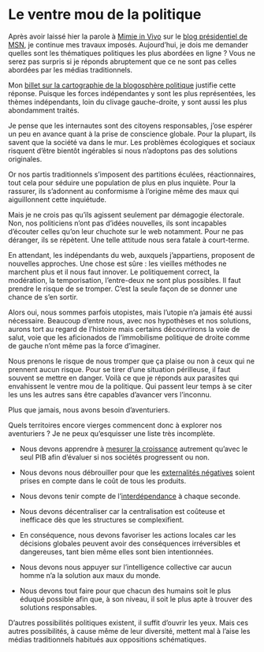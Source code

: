 # Le ventre mou de la politique

Après avoir laissé hier la parole à [Mimie in Vivo](http://www.mimie-invivo.com) sur le [blog présidentiel de MSN](http://2007.fr.msn.com/blog/), je continue mes travaux imposés. Aujourd’hui, je dois me demander quelles sont les thématiques politiques les plus abordées en ligne ? Vous ne serez pas surpris si je réponds abruptement que ce ne sont pas celles abordées par les médias traditionnels.

Mon [billet sur la cartographie de la blogosphère politique](http://blog.tcrouzet.com/2007/02/13/cartographie-de-la-blogosphere-politique/) justifie cette réponse. Puisque les forces indépendantes y sont les plus représentées, les thèmes indépendants, loin du clivage gauche-droite, y sont aussi les plus abondamment traités.

Je pense que les internautes sont des citoyens responsables, j’ose espérer un peu en avance quant à la prise de conscience globale. Pour la plupart, ils savent que la société va dans le mur. Les problèmes écologiques et sociaux risquent d’être bientôt ingérables si nous n’adoptons pas des solutions originales.

Or nos partis traditionnels s’imposent des partitions éculées, réactionnaires, tout cela pour séduire une population de plus en plus inquiète. Pour la rassurer, ils s’adonnent au conformisme à l’origine même des maux qui aiguillonnent cette inquiétude.

Mais je ne crois pas qu’ils agissent seulement par démagogie électorale. Non, nos politiciens n’ont pas d’idées nouvelles, ils sont incapables d’écouter celles qu’on leur chuchote sur le web notamment. Pour ne pas déranger, ils se répètent. Une telle attitude nous sera fatale à court-terme.

En attendant, les indépendants du web, auxquels j’appartiens, proposent de nouvelles approches. Une chose est sûre : les vieilles méthodes ne marchent plus et il nous faut innover. Le politiquement correct, la modération, la temporisation, l’entre-deux ne sont plus possibles. Il faut prendre le risque de se tromper. C’est la seule façon de se donner une chance de s’en sortir.

Alors oui, nous sommes parfois utopistes, mais l’utopie n’a jamais été aussi nécessaire. Beaucoup d’entre nous, avec nos hypothèses et nos solutions, aurons tort au regard de l’histoire mais certains découvrirons la voie de salut, voie que les aficionados de l’immobilisme politique de droite comme de gauche n’ont même pas la force d’imaginer.

Nous prenons le risque de nous tromper que ça plaise ou non à ceux qui ne prennent aucun risque. Pour se tirer d’une situation périlleuse, il faut souvent se mettre en danger. Voilà ce que je réponds aux parasites qui envahissent le ventre mou de la politique. Qui passent leur temps à se citer les uns les autres sans être capables d’avancer vers l’inconnu.

Plus que jamais, nous avons besoin d’aventuriers.

Quels territoires encore vierges commencent donc à explorer nos aventuriers ? Je ne peux qu’esquisser une liste très incomplète.

- Nous devons apprendre à [mesurer la croissance](http://blog.tcrouzet.com/2006/05/30/croissance-illusoire/) autrement qu’avec le seul PIB afin d’évaluer si nos sociétés progressent ou non.

- Nous devons nous débrouiller pour que les [externalités négatives](http://blog.tcrouzet.com/2007/02/06/jose-bove-live/) soient prises en compte dans le coût de tous les produits.

- Nous devons tenir compte de l’[interdépendance](http://blog.tcrouzet.com/2006/06/27/declaration-d%e2%80%99interdependance/) à chaque seconde.

- Nous devons décentraliser car la centralisation est coûteuse et inefficace dès que les structures se complexifient.

- En conséquence, nous devons favoriser les actions locales car les décisions globales peuvent avoir des conséquences irréversibles et dangereuses, tant bien même elles sont bien intentionnées.

- Nous devons nous appuyer sur l’intelligence collective car aucun homme n’a la solution aux maux du monde.

- Nous devons tout faire pour que chacun des humains soit le plus éduqué possible afin que, à son niveau, il soit le plus apte à trouver des solutions responsables.

D’autres possibilités politiques existent, il suffit d’ouvrir les yeux. Mais ces autres possibilités, à cause même de leur diversité, mettent mal à l’aise les médias traditionnels habitués aux oppositions schématiques.